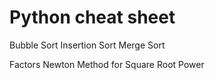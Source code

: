 # Python cheat sheet

Bubble Sort
Insertion Sort
Merge Sort

Factors
Newton Method for Square Root
Power
